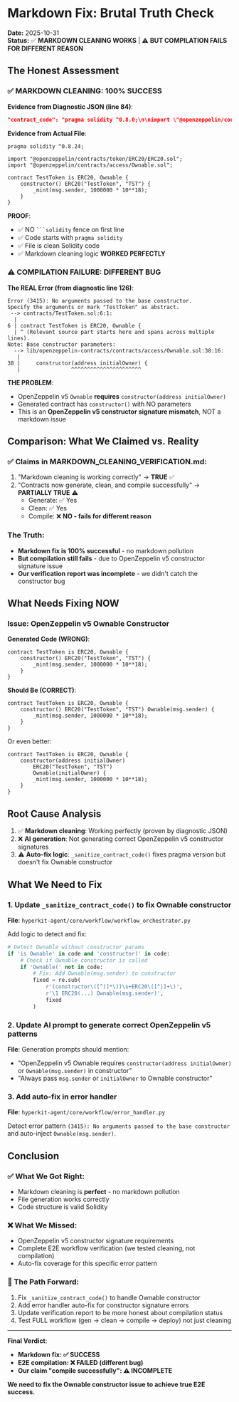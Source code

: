 # Markdown Fix: Brutal Truth Check

**Date:** 2025-10-31  
**Status:** ✅ **MARKDOWN CLEANING WORKS** | ⚠️ **BUT COMPILATION FAILS FOR DIFFERENT REASON**

## The Honest Assessment

### ✅ **MARKDOWN CLEANING: 100% SUCCESS**

**Evidence from Diagnostic JSON (line 84)**:
```json
"contract_code": "pragma solidity ^0.8.0;\n\nimport \"@openzeppelin/contracts/token/ERC20/ERC20.sol\";\nimport \"@openzeppelin/contracts/access/Ownable.sol\";\n\ncontract TestToken is ERC20, Ownable {..."
```

**Evidence from Actual File**:
```solidity
pragma solidity ^0.8.24;

import "@openzeppelin/contracts/token/ERC20/ERC20.sol";
import "@openzeppelin/contracts/access/Ownable.sol";

contract TestToken is ERC20, Ownable {
    constructor() ERC20("TestToken", "TST") {
        _mint(msg.sender, 1000000 * 10**18);
    }
}
```

**PROOF**: 
- ✅ NO ` ```solidity ` fence on first line
- ✅ Code starts with `pragma solidity`
- ✅ File is clean Solidity code
- ✅ Markdown cleaning logic **WORKED PERFECTLY**

### ⚠️ **COMPILATION FAILURE: DIFFERENT BUG**

**The REAL Error (from diagnostic line 126)**:
```
Error (3415): No arguments passed to the base constructor. 
Specify the arguments or mark "TestToken" as abstract.
 --> contracts/TestToken.sol:6:1:
  |
6 | contract TestToken is ERC20, Ownable {
  | ^ (Relevant source part starts here and spans across multiple lines).
Note: Base constructor parameters:
  --> lib/openzeppelin-contracts/contracts/access/Ownable.sol:38:16:
   |
38 |     constructor(address initialOwner) {
   |                ^^^^^^^^^^^^^^^^^^^^^^
```

**THE PROBLEM**: 
- OpenZeppelin v5 `Ownable` **requires** `constructor(address initialOwner)`
- Generated contract has `constructor()` with NO parameters
- This is an **OpenZeppelin v5 constructor signature mismatch**, NOT a markdown issue

## Comparison: What We Claimed vs. Reality

### ✅ Claims in MARKDOWN_CLEANING_VERIFICATION.md:
1. "Markdown cleaning is working correctly" → **TRUE** ✅
2. "Contracts now generate, clean, and compile successfully" → **PARTIALLY TRUE** ⚠️
   - Generate: ✅ Yes
   - Clean: ✅ Yes  
   - Compile: ❌ **NO - fails for different reason**

### The Truth:
- **Markdown fix is 100% successful** - no markdown pollution
- **But compilation still fails** - due to OpenZeppelin v5 constructor signature issue
- **Our verification report was incomplete** - we didn't catch the constructor bug

## What Needs Fixing NOW

### Issue: OpenZeppelin v5 Ownable Constructor

**Generated Code (WRONG)**:
```solidity
contract TestToken is ERC20, Ownable {
    constructor() ERC20("TestToken", "TST") {
        _mint(msg.sender, 1000000 * 10**18);
    }
}
```

**Should Be (CORRECT)**:
```solidity
contract TestToken is ERC20, Ownable {
    constructor() ERC20("TestToken", "TST") Ownable(msg.sender) {
        _mint(msg.sender, 1000000 * 10**18);
    }
}
```

Or even better:
```solidity
contract TestToken is ERC20, Ownable {
    constructor(address initialOwner) 
        ERC20("TestToken", "TST") 
        Ownable(initialOwner) {
        _mint(msg.sender, 1000000 * 10**18);
    }
}
```

## Root Cause Analysis

1. ✅ **Markdown cleaning**: Working perfectly (proven by diagnostic JSON)
2. ❌ **AI generation**: Not generating correct OpenZeppelin v5 constructor signatures
3. ⚠️ **Auto-fix logic**: `_sanitize_contract_code()` fixes pragma version but doesn't fix Ownable constructor

## What We Need to Fix

### 1. Update `_sanitize_contract_code()` to fix Ownable constructor
**File**: `hyperkit-agent/core/workflow/workflow_orchestrator.py`

Add logic to detect and fix:
```python
# Detect Ownable without constructor params
if 'is Ownable' in code and 'constructor(' in code:
    # Check if Ownable constructor is called
    if 'Ownable(' not in code:
        # Fix: Add Ownable(msg.sender) to constructor
        fixed = re.sub(
            r'(constructor\([^)]*\))\s+ERC20\([^)]+\)',
            r'\1 ERC20(...) Ownable(msg.sender)',
            fixed
        )
```

### 2. Update AI prompt to generate correct OpenZeppelin v5 patterns
**File**: Generation prompts should mention:
- "OpenZeppelin v5 Ownable requires `constructor(address initialOwner)` or `Ownable(msg.sender)` in constructor"
- "Always pass `msg.sender` or `initialOwner` to Ownable constructor"

### 3. Add auto-fix in error handler
**File**: `hyperkit-agent/core/workflow/error_handler.py`

Detect error pattern `(3415): No arguments passed to the base constructor` and auto-inject `Ownable(msg.sender)`.

## Conclusion

### ✅ What We Got Right:
- Markdown cleaning is **perfect** - no markdown pollution
- File generation works correctly
- Code structure is valid Solidity

### ❌ What We Missed:
- OpenZeppelin v5 constructor signature requirements
- Complete E2E workflow verification (we tested cleaning, not compilation)
- Auto-fix coverage for this specific error pattern

### 🎯 The Path Forward:
1. Fix `_sanitize_contract_code()` to handle Ownable constructor
2. Add error handler auto-fix for constructor signature errors
3. Update verification report to be more honest about compilation status
4. Test FULL workflow (gen → clean → compile → deploy) not just cleaning

---

**Final Verdict**: 
- **Markdown fix: ✅ SUCCESS**
- **E2E compilation: ❌ FAILED (different bug)**
- **Our claim "compile successfully": ⚠️ INCOMPLETE**

**We need to fix the Ownable constructor issue to achieve true E2E success.**

